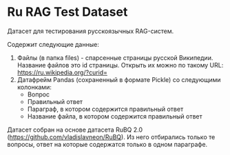 # Ru RAG Test Dataset
Датасет для тестирования русскоязычных RAG-систем.

Содержит следующие данные:
1. Файлы (в папка files) - спарсенные страницы русской Википедии.
Название файлов это id страницы. Открыть их можно по такому URL: https://ru.wikipedia.org/?curid=<id>
2. Датафрейм Pandas (сохраненный в формате Pickle) со следующими колонками:
    - Вопрос
    - Правильный ответ
    - Параграф, в котором содержится правильный ответ
    - Название файла, в котором содержится правильный ответ

Датасет собран на основе датасета RuBQ 2.0 (https://github.com/vladislavneon/RuBQ). Из него отбирались только те вопросы, ответ на которые содержатся только в одном параграфе.